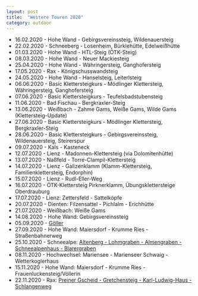 ```yaml
---
layout: post
title:  "Weitere Touren 2020"
category: outdoor
---
```

* 16.02.2020 - Hohe Wand - Gebirgsvereinssteig, Wildenauersteig
* 22.02.2020 - Schneeberg - Losenheim, Bürklehütte, Edelweißhütte
* 01.03.2020 - Hohe Wand - HTL-Steig (ÖTK-Steig)
* 08.03.2020 - Hohe Wand - Neuer Mackiesteig
* 25.04.2020 - Hohe Wand - Währingersteig, Ganghofersteig
* 17.05.2020 - Rax - Königschusswandsteig
* 24.05.2020 - Hohe Wand - Hanselsteig, Leiterlsteig
* 06.06.2020 - Basic Klettersteigkurs - Mödlinger Klettersteig, Währingersteig, Ganghofersteig
* 07.06.2020 - Basic Klettersteigkurs - Teufelsbadstubensteig
* 11.06.2020 - Bad Fischau - Bergkraxler-Steig
* 13.06.2020 - Weißbach - Zahme Gams, Weiße Gams, Wilde Gams (Klettersteig-Update)
* 27.06.2020 - Basic Klettersteigkurs - Mödlinger Klettersteig, Bergkraxler-Steig
* 28.06.2020 - Basic Klettersteigkurs - Gebirgsvereinssteig, Wildenauersteig, Steirerspur
* 09.07.2020 - Kals - Kasteneck
* 12.07.2020 - Lienz - Madonnen-Klettersteig (via Dolomitenhütte)
* 13.07.2020 - Naßfeld - Torre-Clampil-Klettersteig
* 14.07.2020 - Lienz - Galizenklamm (Klamm-Klettersteig, Familienklettersteig, Endorphin)
* 15.07.2020 - Lienz - Rudl-Eller-Weg
* 16.07.2020 - ÖTK-Klettersteig Pirknerklamm, Übungsklettersteige Oberdrauburg
* 17.07.2020 - Lienz: Zettersfeld - Sattelköpfe
* 20.07.2020 - Dienten: Filzensattel - Pichlalm - Erichhütte
* 21.07.2020 - Weißbach: Weiße Gams
* 14.08.2020 - Hohe Wand: Gebirgsvereinssteig
* 05.09.2020 - [Göller](https://www.alpenvereinaktiv.com/s/wuPNZ)
* 27.09.2020 - Hohe Wand: Maiersdorf - Krumme Ries - Straßenbahnerweg
* 25.10.2020 - Schneealpe: [Altenberg - Lohmgraben - Almengraben - Schneealpenhaus - Blarergraben](https://www.alpenvereinaktiv.com/s/wuRUA)
* 08.11.2020 - Hochwechsel: Mariensee - Marienseer Schwaig - Wetterkoglerhaus
* 15.11.2020 - Hohe Wand: Maiersdorf - Krumme Ries - Frauenluckensteig/Völlerin
* 22.11.2020 - Rax: [Preiner Gscheid - Gretchensteig - Karl-Ludwig-Haus - Schlangenweg](https://www.alpenvereinaktiv.com/s/wtWnV)
